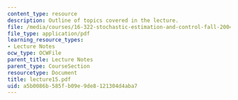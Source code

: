 ```yaml
---
content_type: resource
description: Outline of topics covered in the lecture.
file: /media/courses/16-322-stochastic-estimation-and-control-fall-2004/a5b0086b585fb09e9de8121304d4aba7_lecture15.pdf
file_type: application/pdf
learning_resource_types:
- Lecture Notes
ocw_type: OCWFile
parent_title: Lecture Notes
parent_type: CourseSection
resourcetype: Document
title: lecture15.pdf
uid: a5b0086b-585f-b09e-9de8-121304d4aba7
---
```

